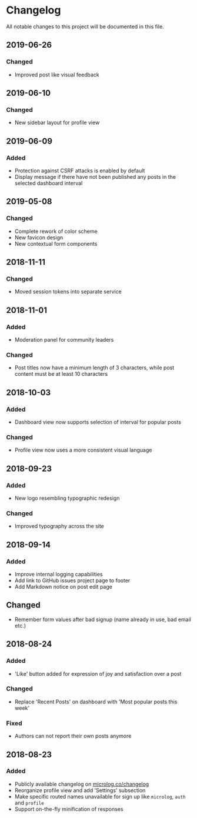 # Changelog
All notable changes to this project will be documented in this file.

## 2019-06-26
### Changed
- Improved post like visual feedback

## 2019-06-10
### Changed
- New sidebar layout for profile view

## 2019-06-09
### Added
- Protection against CSRF attacks is enabled by default
- Display message if there have not been published any posts in the selected dashboard interval

## 2019-05-08
### Changed
- Complete rework of color scheme
- New favicon design
- New contextual form components

## 2018-11-11
### Changed
- Moved session tokens into separate service

## 2018-11-01
### Added
- Moderation panel for community leaders

### Changed
- Post titles now have a minimum length of 3 characters, while post content must be at least 10 characters

## 2018-10-03
### Added
- Dashboard view now supports selection of interval for popular posts

### Changed
- Profile view now uses a more consistent visual language

## 2018-09-23
### Added
- New logo resembling typographic redesign

### Changed
- Improved typography across the site

## 2018-09-14
### Added
- Improve internal logging capabilities
- Add link to GitHub issues project page to footer
- Add Markdown notice on post edit page

## Changed
- Remember form values after bad signup (name already in use, bad email etc.)

## 2018-08-24
### Added
- 'Like' button added for expression of joy and satisfaction over a post

### Changed
- Replace 'Recent Posts' on dashboard with 'Most popular posts this week'

### Fixed
- Authors can not report their own posts anymore

## 2018-08-23
### Added
- Publicly available changelog on [microlog.co/changelog](https://microlog.co/changelog)
- Reorganize profile view and add 'Settings' subsection
- Make specific routed names unavailable for sign up like `microlog`, `auth` and `profile`
- Support on-the-fly minification of responses
